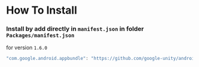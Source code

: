 # How To Install

### Install by add directly in `manifest.json` in folder `Packages/manifest.json`


for version `1.6.0`
```csharp
"com.google.android.appbundle": "https://github.com/google-unity/android-app-bundle.git#1.6.0",
```
